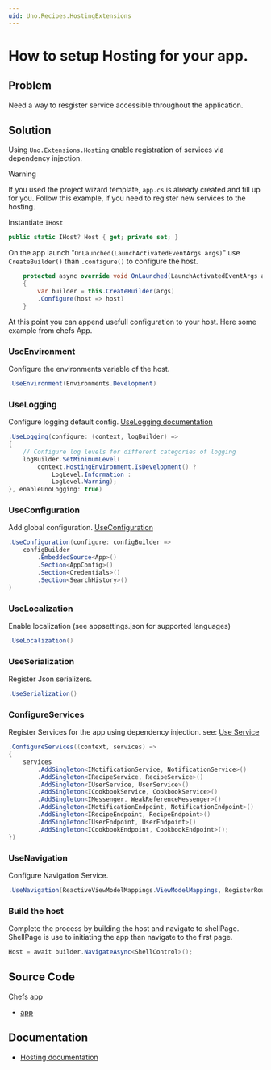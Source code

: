 ```yaml
---
uid: Uno.Recipes.HostingExtensions
---
```


# How to setup Hosting for your app.

## Problem

Need a way to resgister service accessible throughout the application.

## Solution

Using `Uno.Extensions.Hosting` enable registration of services via dependency injection.

> [!WARNING]
> If you used the project wizard template, `app.cs` is already created and fill up for you. Follow this example, if you need to register new services to the hosting.

Instantiate `IHost`

```csharp
public static IHost? Host { get; private set; }
```

On the app launch "`OnLaunched(LaunchActivatedEventArgs args)`" use `CreateBuilder()` than `.configure()` to configure the host.

```csharp
	protected async override void OnLaunched(LaunchActivatedEventArgs args)
	{
        var builder = this.CreateBuilder(args)
        .Configure(host => host)
	}
```

At this point you can append usefull configuration to your host. Here some example from chefs App.

### UseEnvironment

Configure the environments variable of the host.

```csharp
.UseEnvironment(Environments.Development)
```

### UseLogging 

Configure logging default config. [UseLogging documentation](https://platform.uno/docs/articles/external/uno.extensions/doc/Overview/Logging/LoggingOverview.html)

```csharp
.UseLogging(configure: (context, logBuilder) =>
{
	// Configure log levels for different categories of logging
	logBuilder.SetMinimumLevel(
		context.HostingEnvironment.IsDevelopment() ?
			LogLevel.Information :
			LogLevel.Warning);
}, enableUnoLogging: true)
```

### UseConfiguration

Add global configuration. [UseConfiguration](https://platform.uno/docs/articles/external/uno.extensions/doc/Overview/Configuration/ConfigurationOverview.html)

```csharp
.UseConfiguration(configure: configBuilder =>
	configBuilder
		.EmbeddedSource<App>()
		.Section<AppConfig>()
		.Section<Credentials>()
		.Section<SearchHistory>()
)
```

### UseLocalization

Enable localization (see appsettings.json for supported languages)

```csharp
.UseLocalization()
```

### UseSerialization

Register Json serializers.

```csharp
.UseSerialization()
```

### ConfigureServices

Register Services for the app using dependency injection. see: [Use Service](https://platform.uno/docs/articles/external/uno.extensions/doc/Learn/Tutorials/DependencyInjection/HowTo-DependencyInjectionSetup.html)

``` csharp
.ConfigureServices((context, services) =>
{
	services
		.AddSingleton<INotificationService, NotificationService>()
		.AddSingleton<IRecipeService, RecipeService>()
		.AddSingleton<IUserService, UserService>()
		.AddSingleton<ICookbookService, CookbookService>()
		.AddSingleton<IMessenger, WeakReferenceMessenger>()
		.AddSingleton<INotificationEndpoint, NotificationEndpoint>()
		.AddSingleton<IRecipeEndpoint, RecipeEndpoint>()
		.AddSingleton<IUserEndpoint, UserEndpoint>()
		.AddSingleton<ICookbookEndpoint, CookbookEndpoint>();
})
```

### UseNavigation

Configure Navigation Service.

```csharp
.UseNavigation(ReactiveViewModelMappings.ViewModelMappings, RegisterRoutes, configureServices: ConfigureNavServices);
```

### Build the host

Complete the process by building the host and navigate to shellPage. ShellPage is use to initiating the app than navigate to the first page.

```csharp
Host = await builder.NavigateAsync<ShellControl>();
```

## Source Code

Chefs app

- [app](https://github.com/unoplatform/uno.chefs/blob/c39edbc737dfd899b31cb3ba24d017c9e8351861/src/Chefs/App.cs#L13)


## Documentation

- [Hosting documentation](https://platform.uno/docs/articles/external/uno.extensions/doc/Learn/Hosting/HowTo-HostingSetup.html)